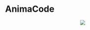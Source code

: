 # AnimaCode

<p align="center">
  <img src="https://media2.giphy.com/media/eWdS9hpdeccG4/giphy.gif?cid=ecf05e47jd66c1udfalyw7dv62lx9lxucvx57vs2e0fzcoh5&rid=giphy.gif&ct=g">
</p>
